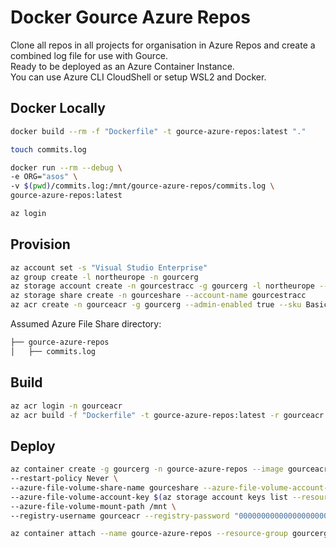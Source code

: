 # Docker Gource Azure Repos

Clone all repos in all projects for organisation in Azure Repos and create a combined log file for use with Gource.  
Ready to be deployed as an Azure Container Instance.  
You can use Azure CLI CloudShell or setup WSL2 and Docker.

## Docker Locally

```bash
docker build --rm -f "Dockerfile" -t gource-azure-repos:latest "."

touch commits.log

docker run --rm --debug \
-e ORG="asos" \
-v $(pwd)/commits.log:/mnt/gource-azure-repos/commits.log \
gource-azure-repos:latest
```

```bash
az login
```

## Provision

```bash
az account set -s "Visual Studio Enterprise"
az group create -l northeurope -n gourcerg
az storage account create -n gourcestracc -g gourcerg -l northeurope --sku Standard_LRS
az storage share create -n gourceshare --account-name gourcestracc
az acr create -n gourceacr -g gourcerg --admin-enabled true --sku Basic
```

Assumed Azure File Share directory:

```bash
├── gource-azure-repos
│   ├── commits.log
```

## Build

```bash
az acr login -n gourceacr
az acr build -f "Dockerfile" -t gource-azure-repos:latest -r gourceacr "."
```

## Deploy

```bash
az container create -g gourcerg -n gource-azure-repos --image gourceacr.azurecr.io/gource-azure-repos \
--restart-policy Never \
--azure-file-volume-share-name gourceshare --azure-file-volume-account-name gourcestracc \
--azure-file-volume-account-key $(az storage account keys list --resource-group gourcerg --account-name gourcestracc --query "[0].value" --output tsv) \
--azure-file-volume-mount-path /mnt \
--registry-username gourceacr --registry-password "00000000000000000000000000000000"
```

```bash
az container attach --name gource-azure-repos --resource-group gourcerg
```
